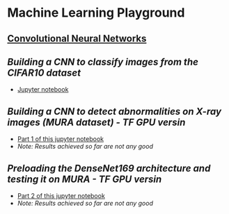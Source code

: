 # Machine Learning Playground

## <ins>Convolutional Neural Networks</ins>

## *Building a CNN to classify images from the CIFAR10 dataset*
* [Jupyter notebook](./CIFAR.ipynb)

## *Building a CNN to detect abnormalities on X-ray images (MURA dataset) - TF GPU versin*
* [Part 1 of this jupyter notebook](./MURA_GPU.ipynb)
* *Note: Results achieved so far are not any good*

## *Preloading the DenseNet169 architecture and testing it on MURA - TF GPU versin*
* [Part 2 of this jupyter notebook](./MURA_GPU.ipynb)
* *Note: Results achieved so far are not any good*

